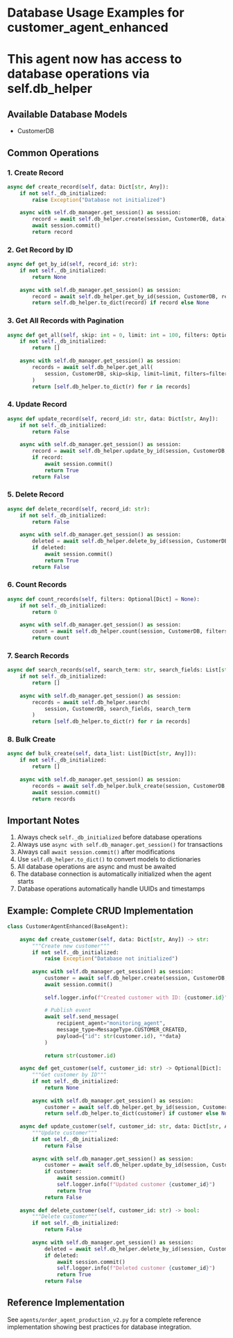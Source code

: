 
# Database Usage Examples for customer_agent_enhanced
# This agent now has access to database operations via self.db_helper

## Available Database Models
- CustomerDB

## Common Operations

### 1. Create Record
```python
async def create_record(self, data: Dict[str, Any]):
    if not self._db_initialized:
        raise Exception("Database not initialized")
    
    async with self.db_manager.get_session() as session:
        record = await self.db_helper.create(session, CustomerDB, data)
        await session.commit()
        return record
```

### 2. Get Record by ID
```python
async def get_by_id(self, record_id: str):
    if not self._db_initialized:
        return None
    
    async with self.db_manager.get_session() as session:
        record = await self.db_helper.get_by_id(session, CustomerDB, record_id)
        return self.db_helper.to_dict(record) if record else None
```

### 3. Get All Records with Pagination
```python
async def get_all(self, skip: int = 0, limit: int = 100, filters: Optional[Dict] = None):
    if not self._db_initialized:
        return []
    
    async with self.db_manager.get_session() as session:
        records = await self.db_helper.get_all(
            session, CustomerDB, skip=skip, limit=limit, filters=filters
        )
        return [self.db_helper.to_dict(r) for r in records]
```

### 4. Update Record
```python
async def update_record(self, record_id: str, data: Dict[str, Any]):
    if not self._db_initialized:
        return False
    
    async with self.db_manager.get_session() as session:
        record = await self.db_helper.update_by_id(session, CustomerDB, record_id, data)
        if record:
            await session.commit()
            return True
        return False
```

### 5. Delete Record
```python
async def delete_record(self, record_id: str):
    if not self._db_initialized:
        return False
    
    async with self.db_manager.get_session() as session:
        deleted = await self.db_helper.delete_by_id(session, CustomerDB, record_id)
        if deleted:
            await session.commit()
            return True
        return False
```

### 6. Count Records
```python
async def count_records(self, filters: Optional[Dict] = None):
    if not self._db_initialized:
        return 0
    
    async with self.db_manager.get_session() as session:
        count = await self.db_helper.count(session, CustomerDB, filters=filters)
        return count
```

### 7. Search Records
```python
async def search_records(self, search_term: str, search_fields: List[str]):
    if not self._db_initialized:
        return []
    
    async with self.db_manager.get_session() as session:
        records = await self.db_helper.search(
            session, CustomerDB, search_fields, search_term
        )
        return [self.db_helper.to_dict(r) for r in records]
```

### 8. Bulk Create
```python
async def bulk_create(self, data_list: List[Dict[str, Any]]):
    if not self._db_initialized:
        return []
    
    async with self.db_manager.get_session() as session:
        records = await self.db_helper.bulk_create(session, CustomerDB, data_list)
        await session.commit()
        return records
```

## Important Notes

1. Always check `self._db_initialized` before database operations
2. Always use `async with self.db_manager.get_session()` for transactions
3. Always call `await session.commit()` after modifications
4. Use `self.db_helper.to_dict()` to convert models to dictionaries
5. All database operations are async and must be awaited
6. The database connection is automatically initialized when the agent starts
7. Database operations automatically handle UUIDs and timestamps

## Example: Complete CRUD Implementation

```python
class CustomerAgentEnhanced(BaseAgent):
    
    async def create_customer(self, data: Dict[str, Any]) -> str:
        """Create new customer"""
        if not self._db_initialized:
            raise Exception("Database not initialized")
        
        async with self.db_manager.get_session() as session:
            customer = await self.db_helper.create(session, CustomerDB, data)
            await session.commit()
            
            self.logger.info(f"Created customer with ID: {customer.id}")
            
            # Publish event
            await self.send_message(
                recipient_agent="monitoring_agent",
                message_type=MessageType.CUSTOMER_CREATED,
                payload={"id": str(customer.id), **data}
            )
            
            return str(customer.id)
    
    async def get_customer(self, customer_id: str) -> Optional[Dict]:
        """Get customer by ID"""
        if not self._db_initialized:
            return None
        
        async with self.db_manager.get_session() as session:
            customer = await self.db_helper.get_by_id(session, CustomerDB, customer_id)
            return self.db_helper.to_dict(customer) if customer else None
    
    async def update_customer(self, customer_id: str, data: Dict[str, Any]) -> bool:
        """Update customer"""
        if not self._db_initialized:
            return False
        
        async with self.db_manager.get_session() as session:
            customer = await self.db_helper.update_by_id(session, CustomerDB, customer_id, data)
            if customer:
                await session.commit()
                self.logger.info(f"Updated customer {customer_id}")
                return True
            return False
    
    async def delete_customer(self, customer_id: str) -> bool:
        """Delete customer"""
        if not self._db_initialized:
            return False
        
        async with self.db_manager.get_session() as session:
            deleted = await self.db_helper.delete_by_id(session, CustomerDB, customer_id)
            if deleted:
                await session.commit()
                self.logger.info(f"Deleted customer {customer_id}")
                return True
            return False
```

## Reference Implementation

See `agents/order_agent_production_v2.py` for a complete reference implementation
showing best practices for database integration.
